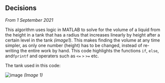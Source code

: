 ## Decisions

*From 1 September 2021*

This algorithm uses logic in MATLAB to solve for the volume of a liquid from the height in a tank that has a radius that increases linearly by height after a certain level in the tank *(image1)*. This makes finding the volume at any time simpler, as only one number (height) has to be changed, instead of re-writing the entire work by hand. This code highlights the functions `if`, `else`, and`fprintf` and operaters such as `<=` `>` `>=` etc. 

The tank used in this code:

![image](https://user-images.githubusercontent.com/95257867/144133188-597ab912-c8ba-4e9b-9486-c394840697d7.png) *(Image 1)*
